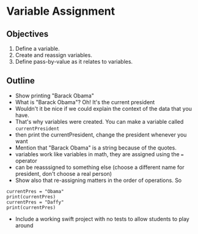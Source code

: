 # Variable Assignment

## Objectives

  1. Define a variable.
  2. Create and reassign variables.
  3. Define pass-by-value as it relates to variables.

## Outline

  * Show printing "Barack Obama"
  * What is "Barack Obama"? Oh! It's the current president
  * Wouldn't it be nice if we could explain the context of the data that you have.
  * That's why variables were created. You can make a variable called `currentPresident`
  * then print the currentPresident, change the president whenever you want
  * Mention that "Barack Obama" is a string because of the quotes.
  * variables work like variables in math, they are assigned using the `=` operator
  * can be reasssigned to something else (choose a different name for president, don't choose a real person)
  * Show also that re-assigning matters in the order of operations. So 

  ```
  currentPres = "Obama"
  print(currentPres)
  currentPres = "Daffy"
  print(currentPres)
  ```

  * Include a working swift project with no tests to allow students to play around

